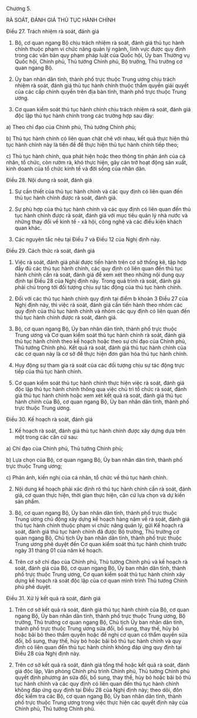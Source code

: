 Chương 5.

RÀ SOÁT, ĐÁNH GIÁ THỦ TỤC HÀNH CHÍNH

Điều 27. Trách nhiệm rà soát, đánh giá

1. Bộ, cơ quan ngang Bộ chịu trách nhiệm rà soát, đánh giá thủ tục hành chính thuộc phạm vi chức năng quản lý ngành, lĩnh vực được quy định trong các văn bản quy phạm pháp luật của Quốc hội, Ủy ban Thường vụ Quốc hội, Chính phủ, Thủ tướng Chính phủ, Bộ trưởng, Thủ trưởng cơ quan ngang Bộ.

2. Ủy ban nhân dân tỉnh, thành phố trực thuộc Trung ương chịu trách nhiệm rà soát, đánh giá thủ tục hành chính thuộc thẩm quyền giải quyết của các cấp chính quyền trên địa bàn tỉnh, thành phố trực thuộc Trung ương.

3. Cơ quan kiểm soát thủ tục hành chính chịu trách nhiệm rà soát, đánh giá độc lập thủ tục hành chính trong các trường hợp sau đây:

a) Theo chỉ đạo của Chính phủ, Thủ tướng Chính phủ;

b) Thủ tục hành chính có liên quan chặt chẽ với nhau, kết quả thực hiện thủ tục hành chính này là tiền đề để thực hiện thủ tục hành chính tiếp theo;

c) Thủ tục hành chính, qua phát hiện hoặc theo thông tin phản ánh của cá nhân, tổ chức, còn rườm rà, khó thực hiện, gây cản trở hoạt động sản xuất, kinh doanh của tổ chức kinh tế và đời sống của nhân dân.

Điều 28. Nội dung rà soát, đánh giá

1. Sự cần thiết của thủ tục hành chính và các quy định có liên quan đến thủ tục hành chính được rà soát, đánh giá.

2. Sự phù hợp của thủ tục hành chính và các quy định có liên quan đến thủ tục hành chính được rà soát, đánh giá với mục tiêu quản lý nhà nước và những thay đổi về kinh tế - xã hội, công nghệ và các điều kiện khách quan khác.

3. Các nguyên tắc nêu tại Điều 7 và Điều 12 của Nghị định này.

Điều 29. Cách thức rà soát, đánh giá

1. Việc rà soát, đánh giá phải được tiến hành trên cơ sở thống kê, tập hợp đầy đủ các thủ tục hành chính, các quy định có liên quan đến thủ tục hành chính cần rà soát, đánh giá để xem xét theo những nội dung quy định tại Điều 28 của Nghị định này. Trong quá trình rà soát, đánh giá phải chú trọng tới đối tượng chịu sự tác động của thủ tục hành chính.

2. Đối với các thủ tục hành chính quy định tại điểm b khoản 3 Điều 27 của Nghị định này, thì việc rà soát, đánh giá cần tiến hành theo nhóm các quy định của thủ tục hành chính và nhóm các quy định có liên quan đến thủ tục hành chính được rà soát, đánh giá.

3. Bộ, cơ quan ngang Bộ, Ủy ban nhân dân tỉnh, thành phố trực thuộc Trung ương và Cơ quan kiểm soát thủ tục hành chính rà soát, đánh giá thủ tục hành chính theo kế hoạch hoặc theo sự chỉ đạo của Chính phủ, Thủ tướng Chính phủ. Kết quả rà soát, đánh giá thủ tục hành chính của các cơ quan này là cơ sở để thực hiện đơn giản hóa thủ tục hành chính.

4. Huy động sự tham gia rà soát của các đối tượng chịu sự tác động trực tiếp của thủ tục hành chính.

5. Cơ quan kiểm soát thủ tục hành chính thực hiện việc rà soát, đánh giá độc lập thủ tục hành chính thông qua việc chủ trì tổ chức rà soát, đánh giá thủ tục hành chính hoặc xem xét kết quả rà soát, đánh giá thủ tục hành chính của Bộ, cơ quan ngang Bộ, Ủy ban nhân dân tỉnh, thành phố trực thuộc Trung ương.

Điều 30. Kế hoạch rà soát, đánh giá

1. Kế hoạch rà soát, đánh giá thủ tục hành chính được xây dựng dựa trên một trong các căn cứ sau:

a) Chỉ đạo của Chính phủ, Thủ tướng Chính phủ;

b) Lựa chọn của Bộ, cơ quan ngang Bộ, Ủy ban nhân dân tỉnh, thành phố trực thuộc Trung ương;

c) Phản ánh, kiến nghị của cá nhân, tổ chức về thủ tục hành chính.

2. Nội dung kế hoạch phải xác định rõ thủ tục hành chính cần rà soát, đánh giá, cơ quan thực hiện, thời gian thực hiện, căn cứ lựa chọn và dự kiến sản phẩm.

3. Bộ, cơ quan ngang Bộ, Ủy ban nhân dân tỉnh, thành phố trực thuộc Trung ương chủ động xây dựng kế hoạch hàng năm về rà soát, đánh giá thủ tục hành chính thuộc phạm vi chức năng quản lý, gửi Kế hoạch rà soát, đánh giá thủ tục hành chính đã được Bộ trưởng, Thủ trưởng cơ quan ngang Bộ, Chủ tịch Ủy ban nhân dân tỉnh, thành phố trực thuộc Trung ương phê duyệt đến Cơ quan kiểm soát thủ tục hành chính trước ngày 31 tháng 01 của năm kế hoạch.

4. Trên cơ sở chỉ đạo của Chính phủ, Thủ tướng Chính phủ và kế hoạch rà soát, đánh giá của Bộ, cơ quan ngang Bộ, Ủy ban nhân dân tỉnh, thành phố trực thuộc Trung ương, Cơ quan kiểm soát thủ tục hành chính xây dựng kế hoạch rà soát độc lập của cơ quan mình trình Thủ tướng Chính phủ phê duyệt.

Điều 31. Xử lý kết quả rà soát, đánh giá

1. Trên cơ sở kết quả rà soát, đánh giá thủ tục hành chính của Bộ, cơ quan ngang Bộ, Ủy ban nhân dân tỉnh, thành phố trực thuộc Trung ương, Bộ trưởng, Thủ trưởng cơ quan ngang Bộ, Chủ tịch Ủy ban nhân dân tỉnh, thành phố trực thuộc Trung ương sửa đổi, bổ sung, thay thế, hủy bỏ hoặc bãi bỏ theo thẩm quyền hoặc đề nghị cơ quan có thẩm quyền sửa đổi, bổ sung, thay thế, hủy bỏ hoặc bãi bỏ thủ tục hành chính và quy định có liên quan đến thủ tục hành chính không đáp ứng quy định tại Điều 28 của Nghị định này.

2. Trên cơ sở kết quả rà soát, đánh giá tổng thể hoặc kết quả rà soát, đánh giá độc lập, Văn phòng Chính phủ trình Chính phủ, Thủ tướng Chính phủ quyết định phương án sửa đổi, bổ sung, thay thế, hủy bỏ hoặc bãi bỏ thủ tục hành chính và các quy định có liên quan đến thủ tục hành chính không đáp ứng quy định tại Điều 28 của Nghị định này; theo dõi, đôn đốc kiểm tra các Bộ, cơ quan ngang Bộ, Ủy ban nhân dân tỉnh, thành phố trực thuộc Trung ương trong việc thực hiện các quyết định này của Chính phủ, Thủ tướng Chính phủ.